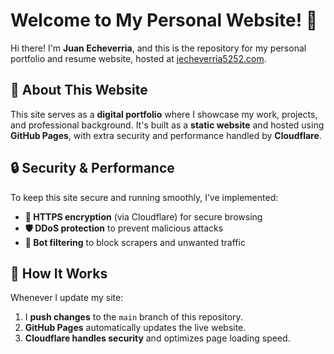 # Welcome to My Personal Website! 👋  

Hi there! I'm **Juan Echeverria**, and this is the repository for my personal portfolio and resume website, hosted at [jecheverria5252.com](https://jecheverria5252.com).  

## 🌟 About This Website  
This site serves as a **digital portfolio** where I showcase my work, projects, and professional background. It's built as a **static website** and hosted using **GitHub Pages**, with extra security and performance handled by **Cloudflare**.  

## 🔒 Security & Performance  
To keep this site secure and running smoothly, I’ve implemented:  
- **🔐 HTTPS encryption** (via Cloudflare) for secure browsing  
- **🛡️ DDoS protection** to prevent malicious attacks  
- **🤖 Bot filtering** to block scrapers and unwanted traffic  

## 🚀 How It Works  
Whenever I update my site:  
1. I **push changes** to the `main` branch of this repository.  
2. **GitHub Pages** automatically updates the live website.  
3. **Cloudflare handles security** and optimizes page loading speed.  
